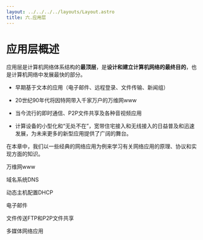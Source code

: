 ```yaml
---
layout: ../../../../layouts/Layout.astro
title: 六.应用层
---
```


# 应用层概述

应用层是计算机网络体系结构的**最顶层**，是**设计和建立计算机网络的最终目的**，也是计算机网络中发展最快的部分。

- 早期基于文本的应用（电子邮件、远程登录、文件传输、新闻组）

- 20世纪90年代将因特网带入千家万户的万维网www

- 当今流行的即时通信、P2P文件共享及各种音视频应用

- 计算设备的小型化和“无处不在”，宽带住宅接入和无线接入的日益普及和迅速发展，为未来更多的新型应用提供了广阔的舞台。

在本章中，我们以一些经典的网络应用为例来学习有关网络应用的原理、协议和实现方面的知识。

万维网www

域名系统DNS

动态主机配置DHCP

电子邮件

文件传送FTP和P2P文件共享

多媒体网络应用
